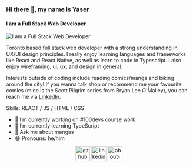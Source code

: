 ### Hi there 👋, my name is Yaser
#### I am a Full Stack Web Developer
![I am a Full Stack Web Developer](https://thumbs.dreamstime.com/b/web-development-concept-web-site-coding-full-stack-programing-web-security-usability-platform-testing-web-developer-209521403.jpg)

Toronto based full stack web developer with a strong understanding in UX/UI design principles. I really enjoy learning languages and frameworks like React and React Native, as well as learn to code in Typescript. I also enjoy wireframing, ui, ux, and design in general.

Interests outside of coding include reading comics/manga and biking around the city! If you wanna talk shop or recommend me your favourite comics (mine is the Scott Pilgrim series from Bryan Lee O'Malley), you can reach me via [LinkedIn](https://www.linkedin.com/in/ya-ibrahim/).

Skills: REACT / JS / HTML / CSS

- 🔭 I’m currently working on #100devs course work 
- 🌱 I’m currently learning TypeScript 
- 💬 Ask me about mangas 
- 😄 Pronouns: he/him 


[<center><img src='https://cdn.jsdelivr.net/npm/simple-icons@3.0.1/icons/github.svg' alt='github' height='40'>](https://github.com/ya-ser)  [<img src='https://cdn.jsdelivr.net/npm/simple-icons@3.0.1/icons/linkedin.svg' alt='linkedin' height='40'>](https://www.linkedin.com/in/ya-ibrahim/)  [<img src='https://cdn.jsdelivr.net/npm/simple-icons@3.0.1/icons/about-dot-me.svg' alt='about-dot-me' height='40'>](https://resume.creddle.io/resume/im7474wjn1l)
</center>
